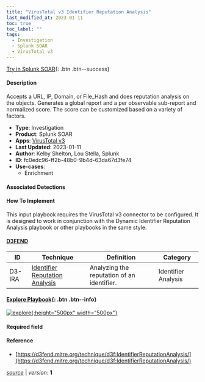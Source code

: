 ```yaml
---
title: "VirusTotal v3 Identifier Reputation Analysis"
last_modified_at: 2023-01-11
toc: true
toc_label: ""
tags:
  - Investigation
  - Splunk SOAR
  - VirusTotal v3
---
```


[Try in Splunk SOAR](https://www.splunk.com/en_us/software/splunk-security-orchestration-and-automation.html){: .btn .btn--success}

#### Description

Accepts a URL, IP, Domain, or File_Hash and does reputation analysis on the objects. Generates a global report and a per observable sub-report and normalized score. The score can be customized based on a variety of factors.

- **Type**: Investigation
- **Product**: Splunk SOAR
- **Apps**: [VirusTotal v3](https://splunkbase.splunk.com/apps?keyword=virustotal+v3&filters=product%3Asoar)
- **Last Updated**: 2023-01-11
- **Author**: Kelby Shelton, Lou Stella, Splunk
- **ID**: fc0edc96-ff2b-48b0-9b4d-63da67d3fe74
- **Use-cases**:
  - Enrichment

#### Associated Detections


#### How To Implement
This input playbook requires the VirusTotal v3 connector to be configured. It is designed to work in conjunction with the Dynamic Identifier Reputation Analysis playbook or other playbooks in the same style.


#### [D3FEND](https://d3fend.mitre.org/)

| ID          | Technique   | Definition     | Category       |
| ----------- | ----------- |--------------- |--------------- |
| D3-IRA | [Identifier Reputation Analysis](https://d3fend.mitre.org/technique/d3f:IdentifierReputationAnalysis) | Analyzing the reputation of an identifier. | Identifier Analysis |

#### [Explore Playbook](https://splunk.github.io/soar-playbook-viewer/?playbook=https://raw.githubusercontent.com/phantomcyber/playbooks/latest/VirusTotal_v3_Identifier_Reputation_Analysis.json){: .btn .btn--info}

[![explore](https://raw.githubusercontent.com/splunk/security_content/develop/playbooks/VirusTotal_v3_Identifier_Reputation_Analysis.png){:height="500px" width="500px"}](https://splunk.github.io/soar-playbook-viewer/?playbook=https://raw.githubusercontent.com/phantomcyber/playbooks/latest/VirusTotal_v3_Identifier_Reputation_Analysis.json)

#### Required field


#### Reference

* [https://d3fend.mitre.org/technique/d3f:IdentifierReputationAnalysis/](https://d3fend.mitre.org/technique/d3f:IdentifierReputationAnalysis/)




[*source*](https://github.com/splunk/security_content/tree/develop/playbooks/VirusTotal_v3_Identifier_Reputation_Analysis.yml) \| *version*: **1**